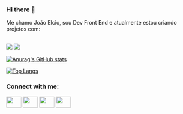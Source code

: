 ### Hi there 👋

Me chamo João Elcio, sou Dev Front End e atualmente estou criando projetos com:
<br>
<br>

<img src= "https://img.shields.io/badge/HTML5-E34F26?style=for-the-badge&logo=html5&logoColor=white" />
<img src= "https://img.shields.io/badge/CSS3-1572B6?style=for-the-badge&logo=css3&logoColor=white" />
<br>

[![Anurag's GitHub stats](https://github-readme-stats.vercel.app/api?username=joaoelcio)](https://github.com/anuraghazra/github-readme-stats)
<br>

[![Top Langs](https://github-readme-stats.vercel.app/api/top-langs/?username=joaoelcio)](https://github.com/anuraghazra/github-readme-stats)
<br>

<h3 align="left">Connect with me:</h3>
<p align="left">
<a href="[your link](https://twitter.com/joaoelciobjj)" target="blank"><img align="center" src="https://cdn.jsdelivr.net/npm/simple-icons@3.0.1/icons/twitter.svg" alt="" height="30" width="40" /></a>
<a href="[your link](https://www.linkedin.com/in/jo%C3%A3o-elcio-carvalho-865541b4/)" target="blank"><img align="center" src="https://cdn.jsdelivr.net/npm/simple-icons@3.0.1/icons/linkedin.svg" alt="" height="30" width="40" /></a>
<a href="https://www.instagram.com/joaoelciobjj/" target="blank"><img align="center" src="https://cdn.jsdelivr.net/npm/simple-icons@3.0.1/icons/instagram.svg" alt="" height="30" width="40" /></a>
<a href="https://www.youtube.com/channel/UCGtnWbzlwawkP9-jB7IwfMQ" target="blank"><img align="center" src="https://cdn.jsdelivr.net/npm/simple-icons@3.0.1/icons/youtube.svg" alt="" height="30" width="40" /></a>
</p>
